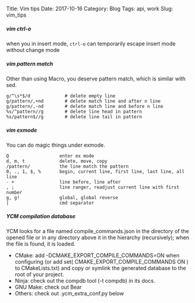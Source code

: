 Title: Vim tips
Date: 2017-10-16
Category: Blog
Tags: api, work
Slug: vim_tips

##### vim ctrl-o

when you in insert mode,
`ctrl-o` can temporarily escape insert mode without change mode

##### vim pattern match

Other than using Macro, you deserve pattern match, which is similar with sed.

```
g/^\s*$/d             # delete empty line
g/pattern/,+nd        # delete match line and after n line
g/pattern/,-nd        # delete match line and before n line
%s/^pattern//g        # delete line head in pattern       
%s/pattern$//g        # delete line tail in pattern       
```

##### vim exmode

You can do magic things under exmode.

```
Q                   enter ex mode
d, m, t             delete, move, copy
/pattern/           the line match the pattern
0, ., 1, $, %       begin, current line, first line, last line, all line
- +                 line before, line after
, ;                 line ranger, readjust current line with first number
g, g!               global, global reverse
|                   cmd separator
```

##### YCM compilation database

YCM looks for a file named compile_commands.json in the directory of the opened file or in any directory above it in the hierarchy (recursively); when the file is found, it is loaded. 

- CMake: add -DCMAKE_EXPORT_COMPILE_COMMANDS=ON when configuring (or add set( CMAKE_EXPORT_COMPILE_COMMANDS ON ) to CMakeLists.txt) and copy or symlink the generated database to the root of your project.
- Ninja: check out the compdb tool (-t compdb) in its docs.
- GNU Make: check out Bear
- Others: check out .ycm_extra_conf.py below
